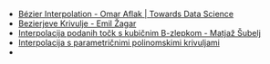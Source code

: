 - [Bézier Interpolation - Omar Aflak | Towards Data Science](https://towardsdatascience.com/b%C3%A9zier-interpolation-8033e9a262c2)
- [Bezierjeve Krivulje - Emil Žagar](bezierjeve_krivulje.pdf)
- [Interpolacija podanih točk s kubičnim B-zlepkom - Matjaž Šubelj](http://www2.lecad.si/~matjaz/diploma/html/node21_mn.html)
- [Interpolacija s parametričnimi polinomskimi krivuljami](interpolacija_s_parametričnimi_polinomskimi_krivuljami.pdf)
- 
